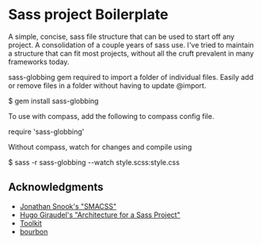 # Sass project Boilerplate

A simple, concise, sass file structure that can be used to start off any project. A consolidation of a couple years of sass use. I've tried to maintain a structure that can fit most projects, without all the cruft prevalent in many frameworks today. 

sass-globbing gem required to import a folder of individual files. Easily add or remove files in a folder without having to update @import.

  $ gem install sass-globbing

To use with compass, add the following to compass config file.

  require 'sass-globbing'  

Without compass, watch for changes and compile using

  $ sass -r sass-globbing --watch style.scss:style.css

## Acknowledgments

 - [Jonathan Snook's "SMACSS"](http://smacss.com/)
 - [Hugo Giraudel's "Architecture for a Sass Project"](http://www.sitepoint.com/architecture-sass-project/) 
 - [Toolkit](https://github.com/Team-Sass/toolkit)
 - [bourbon](http://bourbon.io/)
